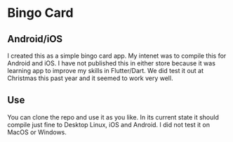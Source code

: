 # Bingo Card

## Android/iOS

I created this as a simple bingo card app. My intenet was to compile this for Android and iOS.
I have not published this in either store because it was learning app to improve my skills in
Flutter/Dart.  We did test it out at Christmas this past year and it seemed to work very well.

## Use

You can clone the repo and use it as you like. In its current state it should compile just fine
to Desktop Linux, iOS and Android. I did not test it on MacOS or Windows.
